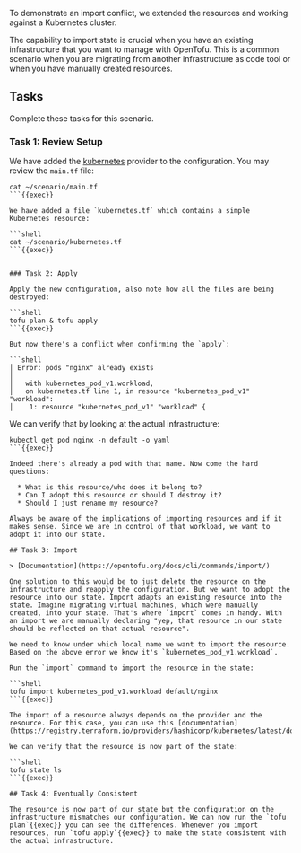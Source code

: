 To demonstrate an import conflict, we extended the resources and working against a Kubernetes cluster.

The capability to import state is crucial when you have an existing infrastructure that you want to manage with OpenTofu. This is a common scenario when you are migrating from another infrastructure as code tool or when you have manually created resources.

## Tasks

Complete these tasks for this scenario.

### Task 1: Review Setup

We have added the [kubernetes](https://registry.terraform.io/providers/hashicorp/kubernetes/latest/docs) provider to the configuration. You may review the `main.tf` file:

```shell
cat ~/scenario/main.tf
```{{exec}}

We have added a file `kubernetes.tf` which contains a simple Kubernetes resource:

```shell
cat ~/scenario/kubernetes.tf
```{{exec}}


### Task 2: Apply

Apply the new configuration, also note how all the files are being destroyed:

```shell
tofu plan & tofu apply
```{{exec}}

But now there's a conflict when confirming the `apply`:

```shell
│ Error: pods "nginx" already exists
│ 
│   with kubernetes_pod_v1.workload,
│   on kubernetes.tf line 1, in resource "kubernetes_pod_v1" "workload":
│    1: resource "kubernetes_pod_v1" "workload" {
```

We can verify that by looking at the actual infrastructure:
    
```shell
kubectl get pod nginx -n default -o yaml
```{{exec}}

Indeed there's already a pod with that name. Now come the hard questions:

  * What is this resource/who does it belong to?
  * Can I adopt this resource or should I destroy it?
  * Should I just rename my resource?

Always be aware of the implications of importing resources and if it makes sense. Since we are in control of that workload, we want to adopt it into our state.

## Task 3: Import

> [Documentation](https://opentofu.org/docs/cli/commands/import/)

One solution to this would be to just delete the resource on the infrastructure and reapply the configuration. But we want to adopt the resource into our state. Import adapts an existing resource into the state. Imagine migrating virtual machines, which were manually created, into your state. That's where `import` comes in handy. With an import we are manually declaring "yep, that resource in our state should be reflected on that actual resource".

We need to know under which local name we want to import the resource. Based on the above error we know it's `kubernetes_pod_v1.workload`.

Run the `import` command to import the resource in the state:

```shell
tofu import kubernetes_pod_v1.workload default/nginx
```{{exec}}

The import of a resource always depends on the provider and the resource. For this case, you can use this [documentation](https://registry.terraform.io/providers/hashicorp/kubernetes/latest/docs/resources/pod_v1#import)

We can verify that the resource is now part of the state:

```shell
tofu state ls
```{{exec}}

## Task 4: Eventually Consistent

The resource is now part of our state but the configuration on the infrastructure mismatches our configuration. We can now run the `tofu plan`{{exec}} you can see the differences. Whenever you import resources, run `tofu apply`{{exec}} to make the state consistent with the actual infrastructure.
  